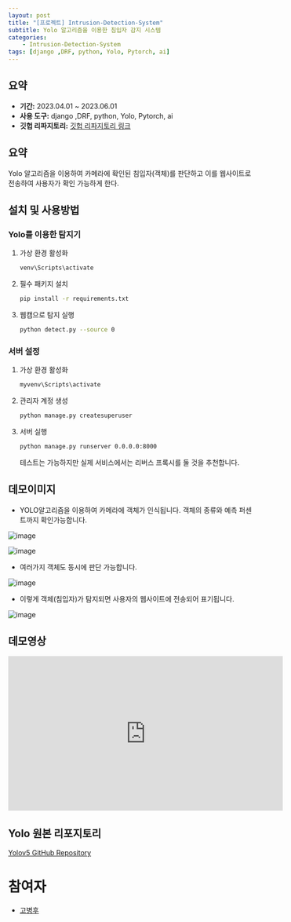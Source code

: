 ```yaml
---
layout: post
title: "[프로젝트] Intrusion-Detection-System"
subtitle: Yolo 알고리즘을 이용한 침입자 감지 시스템
categories: 
    - Intrusion-Detection-System
tags: [django ,DRF, python, Yolo, Pytorch, ai]
---
```


## 요약
- **기간:** 2023.04.01 ~ 2023.06.01
- **사용 도구:** django ,DRF, python, Yolo, Pytorch, ai
- **깃헙 리파지토리:** [깃헙 리파지토리 링크](https://github.com/GoByeonghu/Intrusion-Detection-System)

## 요약
Yolo 알고리즘을 이용하여 카메라에 확인된 침입자(객체)를 판단하고 이를 웹사이트로 전송하여 사용자가 확인 가능하게 한다.

## 설치 및 사용방법

### Yolo를 이용한 탐지기

1. 가상 환경 활성화
    ```bash
    venv\Scripts\activate
    ```

2. 필수 패키지 설치
    ```bash
    pip install -r requirements.txt
    ```

3. 웹캠으로 탐지 실행
    ```bash
    python detect.py --source 0
    ```

### 서버 설정

1. 가상 환경 활성화
    ```bash
    myvenv\Scripts\activate
    ```

2. 관리자 계정 생성
    ```bash
    python manage.py createsuperuser
    ```

3. 서버 실행
    ```bash
    python manage.py runserver 0.0.0.0:8000
    ```
    테스트는 가능하지만 실제 서비스에서는 리버스 프록시를 둘 것을 추천합니다.



## 데모이미지

- YOLO알고리즘을 이용하여 카메라에 객체가 인식됩니다. 객체의 종류와 예측 퍼센트까지 확인가능합니다.
    
![image](https://github.com/GoByeonghu/Intrusion-Detection-System/assets/92240138/aae1edee-a229-447e-8ae1-d7909887dbac)
  
![image](https://github.com/GoByeonghu/Intrusion-Detection-System/assets/92240138/a1311b99-3142-4531-85f5-27a257604f6d)

- 여러가지 객체도 동시에 판단 가능합니다.
  
![image](https://github.com/GoByeonghu/Intrusion-Detection-System/assets/92240138/14713758-c645-45be-b566-23484f3198bd)

- 이렇게 객체(침입자)가 탐지되면 사용자의 웹사이트에 전송되어 표기됩니다.
  
![image](https://github.com/GoByeonghu/Intrusion-Detection-System/assets/92240138/1d5900ca-5cda-45a9-9c7f-feb7b033e8fb)

## 데모영상

<iframe width="560" height="315" src="https://www.youtube.com/embed/P-s2lrPAxfA?si=YPGD24yYNuyBkuEx" title="YouTube video player" frameborder="0" allow="accelerometer; autoplay; clipboard-write; encrypted-media; gyroscope; picture-in-picture; web-share" referrerpolicy="strict-origin-when-cross-origin" allowfullscreen></iframe>

## Yolo 원본 리포지토리
[Yolov5 GitHub Repository](https://github.com/ultralytics/yolov5)


# 참여자
- [고병후](https://github.com/GoByeonghu)
